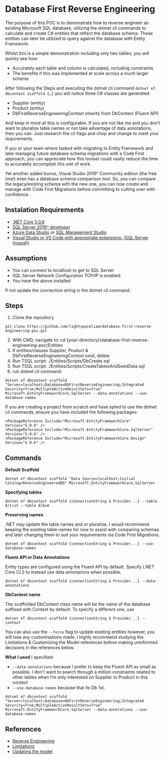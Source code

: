 # Database First Reverse Engineering

The purpose of this POC is to demonstrate how to reverse engineer an existing Microsoft SQL database, utilizing the dotnet cli commands to calculate and create C# entities that reflect the database schema. These entities can later be utilized to query against the database with Entity Framework. 

Whilst this is a simple demonstration including only two tables, you will quicky see how: 
- Accurately each table and column is calculated, including constraints
- The benefits if this was implemented at scale across a much larger schema

After following the Steps and executing the dotnet cli command ```dotnet ef dbcontext scaffold {…}``` you will notice three C# classes are generated:
- Supplier (entity)
- Product (entity)
- DbFirstReverseEngineeringContext inherits from DbContext (Fluent API)

And keep in mind all this is configurable. If you are not like me and you don’t want to pluralize table names or not take advantage of data annotations, then you can. Just research the cli flags and chop and change to meet your requirements.

If you or your team where tasked with migrating to Entity Framework and later managing future database schema migrations with a Code First approach, you can appreciate how this toolset could vastly reduce the time to accurately accomplish this unit of work.

Yet another added bonus, Visual Studio 2019^ Community edition (the free one!) even has a database schema comparison tool. So, you can compare the legacy/existing schema with the new one, you can now create and manage with Code First Migrations before committing to cutting over with confidence. 

## Instalation Requirements
- [.NET Core 5.0.6](https://dotnet.microsoft.com/download)
- [SQL Server 2019^ developer](https://www.microsoft.com/en-au/sql-server/sql-server-downloads)
- [Azure Data Studio](https://docs.microsoft.com/en-us/sql/azure-data-studio/download-azure-data-studio?view=sql-server-ver15) or [SQL Management Studio](https://docs.microsoft.com/en-us/sql/ssms/download-sql-server-management-studio-ssms?view=sql-server-ver15)
- [Visual Studio or VS Code with appropriate extensions: (SQL Server (mssql))](https://visualstudio.microsoft.com/downloads/)

## Assumptions  

- You can connect to localhost to get to SQL Server
- SQL Server Network Configuration TCP/IP is enabled
- You have the above installed

If not update the connection string in the dotnet cli command.
## Steps

1. Clone the repository 
```
git clone https://github.com/lightspaceliam/database-first-reverse-engineering-poc.git
```
2. With CMD, navigate to: cd {your-directory}/database-first-reverse-engineering-poc/Entities
3. If entities/classes Supplier, Product & DbFirstReverseEngineeringContext exist, delete
4. Run TSQL script: ./Entities/Scripts/DbCreate.sql
5. Run TSQL script: ./Entities/Scripts/CreateTablesAndSeedData.sql
6. run dotnet cli command:
```
dotnet ef dbcontext scaffold "Server=localhost;Database=DbFirstReverseEngineering;Integrated Security=True;MultipleActiveResultSets=True" Microsoft.EntityFrameworkCore.SqlServer --data-annotations --use-database-names
```
If you are creating a project from scratch and have opted to use the dotnet cli commands, ensure you have included the following packages:
```
<PackageReference Include="Microsoft.EntityFrameworkCore" Version="5.0.6" />
<PackageReference Include="Microsoft.EntityFrameworkCore.SqlServer" Version="5.0.6" />
<PackageReference Include="Microsoft.EntityFrameworkCore.Design" Version="5.0.6" />
```
## Commands 

**Default Scaffold**
```
dotnet ef dbcontext scaffold "Data Source=localhost;Initial Catalog=ReverseEngineeredDb" Microsoft.EntityFrameworkCore.SqlServer
```

**Specifying tables**
```
dotnet ef dbcontext scaffold {connectionString & Provider...} --table Artist --table Album
```

**Preserving names**

.NET may update the table names and or pluralize. I would recommend keeping the existing table names for now to assist with comparing schemas and later changing them to suit your requirements via Code First Migrations.
```
dotnet ef dbcontext scaffold {connectionString & Provider...} --use-database-names
```

**Fluent API or Data Annotations**

Entity types are configured using the Fluent API by default. Specify (.NET Core CLI) to instead use data annotations when possible.
```
dotnet ef dbcontext scaffold {connectionString & Provider...} --data-annotations
```

**DbContext name**

The scaffolded DbContext class name will be the name of the database suffixed with Context by default. To specify a different one, use
```
dotnet ef dbcontext scaffold {connectionString & Provider...} --context
```

You can also use the ```--force``` flag to update existing entities however, you will lose any customisations made. I highly recommend studying the Limitations & Customizing the Model references before making uninformed decisions in the references below. 

**What I used**
I specified:

- ```--data-annotations``` because I prefer to keep the Fluent API as small as possible. I don't want to search through a million constraints related to other tables when I’m only interested on Supplier or Product in this context
- ```--use-database-names``` because that its Db 1st. 
```
dotnet ef dbcontext scaffold "Server=localhost;Database=DbFirstReverseEngineering;Integrated Security=True;MultipleActiveResultSets=True" Microsoft.EntityFrameworkCore.SqlServer --data-annotations --use-database-names
```
## References
- [Reverse Engineering](https://docs.microsoft.com/en-us/ef/core/managing-schemas/scaffolding?tabs=dotnet-core-cli)
- [Limitations](https://docs.microsoft.com/en-us/ef/core/managing-schemas/scaffolding?tabs=dotnet-core-cli#limitations)
- [Updating the model](https://docs.microsoft.com/en-us/ef/core/managing-schemas/scaffolding?tabs=dotnet-core-cli#updating-the-model)
